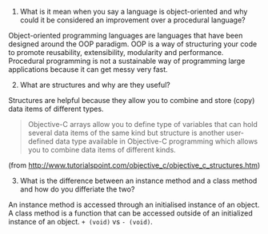 1. What is it mean when you say a language is object-oriented and why could it be considered an improvement over a procedural language?

Object-oriented programming languages are languages that have been designed around the OOP paradigm. OOP is a way of structuring your code to promote reusability, extensibility, modularity and performance. Procedural programming is not a sustainable way of programming large applications because it can get messy very fast.

2. What are structures and why are they useful?

Structures are helpful because they allow you to combine and store (copy) data items of different types.

> Objective-C arrays allow you to define type of variables that can hold several data items of the same kind but structure is another user-defined data type available in Objective-C programming which allows you to combine data items of different kinds.

(from http://www.tutorialspoint.com/objective_c/objective_c_structures.htm)

3. What is the difference between an instance method and a class method and how do you differiate the two?

An instance method is accessed through an initialised instance of an object. A class method is a function that can be accessed outside of an initialized instance of an object. `+ (void)` vs `- (void)`.

